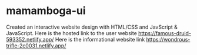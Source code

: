 # mamamboga-ui
Created an interactive website design with HTML/CSS and JavScript &amp; JavaScript.  Here is the hosted link to the user website https://famous-druid-593352.netlify.app/  Here is the informational website link https://wondrous-trifle-2c0031.netlify.app/
